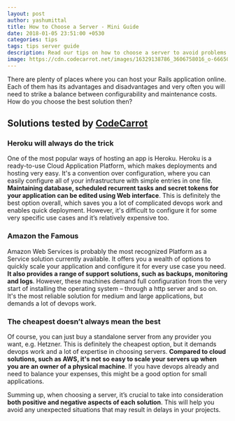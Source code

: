 ```yaml
---
layout: post
author: yashumittal
title: How to Choose a Server - Mini Guide
date: 2018-01-05 23:51:00 +0530
categories: tips
tags: tips server guide
description: Read our tips on how to choose a server to avoid problems in the future. There are plenty of places where you can host your Rails application online.
image: https://cdn.codecarrot.net/images/16329138786_3606758016_o-666507-edited.jpg
---
```


There are plenty of places where you can host your Rails application online. Each of them has its advantages and disadvantages and very often you will need to strike a balance between configurability and maintenance costs. How do you choose the best solution then?

## Solutions tested by [CodeCarrot](//www.codecarrot.net)

### Heroku will always do the trick

One of the most popular ways of hosting an app is Heroku. Heroku is a ready-to-use Cloud Application Platform, which makes deployments and hosting very easy. It's a convention over configuration, where you can easily configure all of your infrastructure with simple entries in one file. **Maintaining database, scheduled recurrent tasks and secret tokens for your application can be edited using Web interface**. This is definitely the best option overall, which saves you a lot of complicated devops work and enables quick deployment. However, it's difficult to configure it for some very specific use cases and it’s relatively expensive too.

### Amazon the Famous

Amazon Web Services is probably the most recognized Platform as a Service solution currently available. It offers you a wealth of options to quickly scale your application and configure it for every use case you need. **It also provides a range of support solutions, such as backups, monitoring and logs**. However, these machines demand full configuration from the very start of installing the operating system – through a http server and so on. It's the most reliable solution for medium and large applications, but demands a lot of devops work.

### The cheapest doesn’t always mean the best

Of course, you can just buy a standalone server from any provider you want, e.g. Hetzner. This is definitely the cheapest option, but it demands devops work and a lot of expertise in choosing servers. **Compared to cloud solutions, such as AWS, it's not so easy to scale your servers up when you are an owner of a physical machine**. If you have devops already and need to balance your expenses, this might be a good option for small applications.

Summing up, when choosing a server, it’s crucial to take into consideration **both positive and negative aspects of each solution**. This will help you avoid any unexpected situations that may result in delays in your projects.
